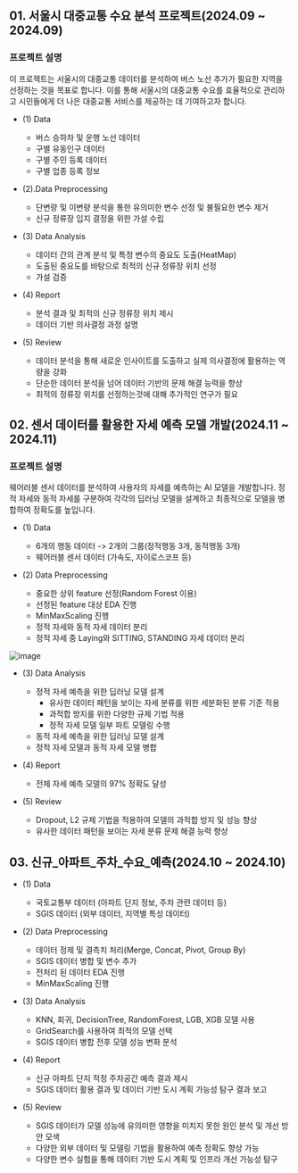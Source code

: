 ## 01. 서울시 대중교통 수요 분석 프로젝트(2024.09 ~ 2024.09)
### 프로젝트 설명
이 프로젝트는 서울시의 대중교통 데이터를 분석하여 버스 노선 추가가 필요한 지역을 선정하는 것을 목표로 합니다. 이를 통해 서울시의 대중교통 수요를 효율적으로 관리하고 시민들에게 더 나은 대중교통 서비스를 제공하는 데 기여하고자 합니다.
- (1) Data
    - 버스 승하차 및 운행 노선 데이터
    - 구별 유동인구 데이터
    - 구별 주민 등록 데이터
    - 구별 업종 등록 정보
      
- (2).Data Preprocessing
    - 단변량 및 이변량 분석을 통한 유의미한 변수 선정 및 불필요한 변수 제거
    - 신규 정류장 입지 결정을 위한 가설 수립

- (3) Data Analysis
    - 데이터 간의 관계 분석 및 특정 변수의 중요도 도출(HeatMap)
    - 도출된 중요도를 바탕으로 최적의 신규 정류장 위치 선정
    - 가설 검증
      
- (4) Report
    - 분석 결과 및 최적의 신규 정류장 위치 제시
    - 데이터 기반 의사결정 과정 설명

- (5) Review
    - 데이터 분석을 통해 새로운 인사이트를 도출하고 실제 의사결정에 활용하는 역량을 강화
    - 단순한 데이터 분석을 넘어 데이터 기반의 문제 해결 능력을 향상
    - 최적의 정류장 위치를 선정하는것에 대해 추가적인 연구가 필요

## 02. 센서 데이터를 활용한 자세 예측 모델 개발(2024.11 ~ 2024.11)
### 프로젝트 설명
웨어러블 센서 데이터를 분석하여 사용자의 자세를 예측하는 AI 모델을 개발합니다. 정적 자세와 동적 자세를 구분하여 각각의 딥러닝 모델을 설계하고 최종적으로 모델을 병합하여 정확도를 높입니다.
- (1) Data
    - 6개의 행동 데이터 -> 2개의 그룹(정적행동 3개, 동적행동 3개)
    - 웨어러블 센서 데이터 (가속도, 자이로스코프 등)
      
- (2) Data Preprocessing
    - 중요한 상위 feature 선정(Random Forest 이용)
    - 선정된 feature 대상 EDA 진행
    - MinMaxScaling 진행
    - 정적 자세와 동적 자세 데이터 분리
    - 정적 자세 중 Laying와 SITTING, STANDING 자세 데이터 분리
    
![image](https://github.com/user-attachments/assets/9cf29c52-5346-4b76-86f7-f15957f86978)

- (3) Data Analysis
    - 정적 자세 예측을 위한 딥러닝 모델 설계
        - 유사한 데이터 패턴을 보이는 자세 분류를 위한 세분화된 분류 기준 적용
        - 과적합 방지를 위한 다양한 규제 기법 적용
        - 정적 자세 모델 일부 파트 모델링 수행
    - 동적 자세 예측을 위한 딥러닝 모델 설계
    - 정적 자세 모델과 동적 자세 모델 병합
      
- (4) Report
    - 전체 자세 예측 모델의 97% 정확도 달성

- (5) Review
    - Dropout, L2 규제 기법을 적용하여 모델의 과적합 방지 및 성능 향상
    - 유사한 데이터 패턴을 보이는 자세 분류 문제 해결 능력 향상

## 03. 신규_아파트_주차_수요_예측(2024.10 ~ 2024.10)
- (1) Data
    - 국토교통부 데이터 (아파트 단지 정보, 주차 관련 데이터 등)
    - SGIS 데이터 (외부 데이터, 지역별 특성 데이터)
      
- (2) Data Preprocessing
    - 데이터 정제 및 결측치 처리(Merge, Concat, Pivot, Group By)
    - SGIS 데이터 병합 및 변수 추가
    - 전처리 된 데이터 EDA 진행
    - MinMaxScaling 진행

- (3) Data Analysis
    - KNN, 회귀, DecisionTree, RandomForest, LGB, XGB 모델 사용
    - GridSearch를 사용하여 최적의 모델 선택
    - SGIS 데이터 병합 전후 모델 성능 변화 분석
      
- (4) Report
    - 신규 아파트 단지 적정 주차공간 예측 결과 제시
    - SGIS 데이터 활용 결과 및 데이터 기반 도시 계획 가능성 탐구 결과 보고

- (5) Review
    - SGIS 데이터가 모델 성능에 유의미한 영향을 미치지 못한 원인 분석 및 개선 방안 모색
    - 다양한 외부 데이터 및 모델링 기법을 활용하여 예측 정확도 향상 가능
    - 다양한 변수 실험을 통해 데이터 기반 도시 계획 및 인프라 개선 가능성 탐구

